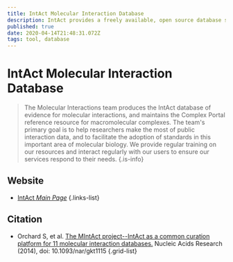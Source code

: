 ```yaml
---
title: IntAct Molecular Interaction Database
description: IntAct provides a freely available, open source database system and analysis tools for molecular interaction data.
published: true
date: 2020-04-14T21:48:31.072Z
tags: tool, database
---
```


# IntAct Molecular Interaction Database

> The Molecular Interactions team produces the IntAct database of evidence for molecular interactions, and maintains the Complex Portal reference resource for macromolecular complexes. The team's primary goal is to help researchers make the most of public interaction data, and to facilitate the adoption of standards in this important area of molecular biology. We provide regular training on our resources and interact regularly with our users to ensure our services respond to their needs.
{.is-info}

## Website

- [IntAct *Main Page*](https://www.ebi.ac.uk/intact/)
{.links-list}

## Citation

- Orchard S, et al. [The MIntAct project--IntAct as a common curation platform for 11 molecular interaction databases.](http://europepmc.org/article/PMC/3965093) Nucleic Acids Research (2014), doi: 10.1093/nar/gkt1115
{.grid-list}